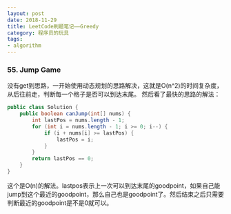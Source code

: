 ```yaml
---
layout: post
date: 2018-11-29
title: LeetCode刷题笔记——Greedy
category: 程序员的玩具
tags:
- algorithm
---
```


### 55. Jump Game
没有get到思路，一开始使用动态规划的思路解决，这就是O(n^2)的时间复杂度，从后往前走，判断每一个格子是否可以到达末尾。
然后看了最快的思路的解法：
```java
public class Solution {
    public boolean canJump(int[] nums) {
        int lastPos = nums.length - 1;
        for (int i = nums.length - 1; i >= 0; i--) {
            if (i + nums[i] >= lastPos) {
                lastPos = i;
            }
        }
        return lastPos == 0;
    }
}
```
这个是O(n)的解法。lastpos表示上一次可以到达末尾的goodpoint，如果自己能jump到这个最近的goodpoint，那么自己也是goodpoint了。然后结束之后只需要判断最近的goodpoint是不是0就可以。
